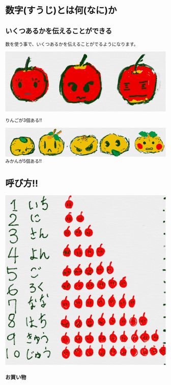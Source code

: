 # 数字(すうじ)とは何(なに)か

## いくつあるかを伝えることができる 

数を使う事で、いくつあるかを伝えることがでるようになります。



![](b001_ringo_3.png)

りんごが3個ある!!


![](b001_mikan_5.png)
みかんが5個ある!!

# 呼び方!!

![](b001_ringo_1_10.png)




### お買い物



### 




